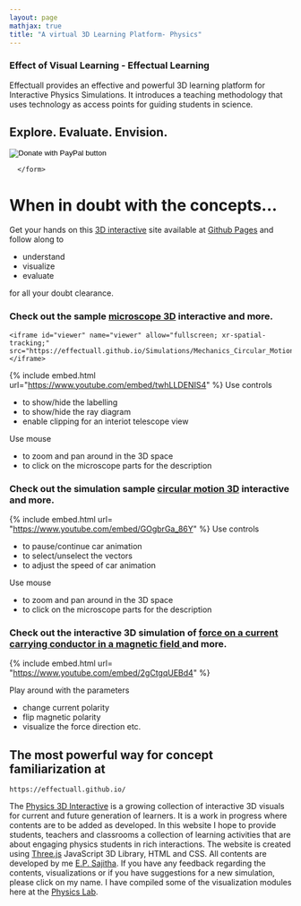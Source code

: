 ```yaml
---
layout: page
mathjax: true
title: "A virtual 3D Learning Platform- Physics"
---
```

### Effect of Visual Learning - Effectual Learning 

Effectuall provides an effective and powerful 3D learning platform for Interactive Physics Simulations. It introduces a teaching methodology that uses technology as access points for guiding students in science.

## Explore. Evaluate. Envision.
<form action="https://www.paypal.com/donate" method="post" target="_top">
        <input type="hidden" name="hosted_button_id" value="ZTQ5RKXFNFB26" />
        <input type="image" src="https://www.paypalobjects.com/en_GB/i/btn/btn_donate_SM.gif" border="0" name="submit"
          title="PayPal - The safer, easier way to pay online!" alt="Donate with PayPal button" />

      </form>
# When in doubt with the concepts... 

Get your hands on this [3D interactive]( https://effectuall.github.io/) site available at [Github Pages]( https://github.com/online3d ) and follow along to
* understand 
* visualize 
* evaluate 

for all your doubt clearance.

### Check out the sample [microscope 3D](https://effectuall.github.io/Simulations/Optics_Compound_Microscope.html) interactive and  more.
	<iframe id="viewer" name="viewer" allow="fullscreen; xr-spatial-tracking;"  src="https://effectuall.github.io/Simulations/Mechanics_Circular_Motion.html"></iframe>
{% include embed.html url="https://www.youtube.com/embed/twhLLDENIS4" %}
Use controls
*  to show/hide the labelling
*  to show/hide the ray diagram
*  enable clipping for an interiot telescope view

Use mouse 

* to zoom and pan around in the 3D space
* to click on the microscope parts for the description

### Check out the simulation sample [circular motion 3D](https://effectuall.github.io/) interactive and  more.

{% include embed.html url= "https://www.youtube.com/embed/GOgbrGa_86Y" %}
Use controls
*  to pause/continue car animation
*  to select/unselect the vectors
*  to adjust the speed of car animation

Use mouse 

* to zoom and pan around in the 3D space
* to click on the microscope parts for the description

### Check out the interactive 3D simulation of [force on a current carrying conductor in a magnetic field ](https://effectuall.github.io/) and  more.

{% include embed.html url= "https://www.youtube.com/embed/2gCtgqUEBd4" %}

Play around with the parameters
* change current polarity
* flip magnetic polarity
* visualize the force direction etc.

## The most powerful way for concept familiarization at
```
https://effectuall.github.io/
```
The [Physics 3D Interactive](https://effectuall.github.io/) is a growing collection of interactive 3D visuals for current and future generation of learners. It is a work in progress where contents are to be added as developed. In this website I hope to provide students, teachers and classrooms a collection of learning activities that are about engaging physics students in rich interactions. The website is created using [Three.js](https://threejs.org/) JavaScript 3D Library, HTML and CSS. All contents are developed by me [E.P. Sajitha](effectuallearning@gmail.com). If you have any feedback regarding the contents, visualizations or if you have suggestions for a new simulation, please click on my name. 
I have compiled some of the visualization modules here at the [Physics Lab]( physicslab).
